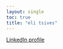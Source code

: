 ```yaml
---
layout: single
toc: true
title: "eli tsives"
---
```


[LinkedIn profile](https://www.linkedin.com/in/elitsives/)